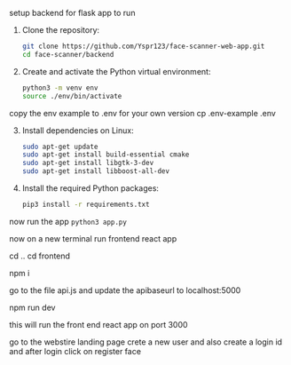 setup backend for flask app to run

1. Clone the repository:
   ```sh
   git clone https://github.com/Yspr123/face-scanner-web-app.git
   cd face-scanner/backend
   ```
2. Create and activate the Python virtual environment:
   ```sh
   python3 -m venv env
   source ./env/bin/activate
   ```
copy the env example to .env for your own version
cp .env-example .env

3. Install dependencies on Linux:
   ```sh
   sudo apt-get update
   sudo apt-get install build-essential cmake
   sudo apt-get install libgtk-3-dev
   sudo apt-get install libboost-all-dev
   ```

4. Install the required Python packages:
   ```sh
   pip3 install -r requirements.txt
   ```


now run the app
```python3 app.py```


now on a new terminal run frontend react app

cd ..
cd frontend


npm i

go to the file api.js and update the apibaseurl to localhost:5000

npm run dev

this will run the front end react app on port 3000

go to the webstire landing page crete a new user and also create a login id and after login click on register face


